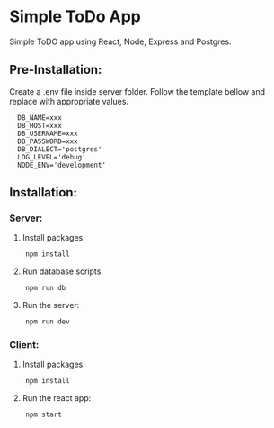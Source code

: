 # Simple ToDo App
Simple ToDO app using React, Node, Express and Postgres.

## Pre-Installation:
Create a .env file inside server folder. Follow the template bellow and replace with appropriate values.
  ```
    DB_NAME=xxx
    DB_HOST=xxx
    DB_USERNAME=xxx
    DB_PASSWORD=xxx
    DB_DIALECT='postgres'
    LOG_LEVEL='debug'
    NODE_ENV='development'
  ```

## Installation:
### Server:

1. Install packages:
```cmd
    npm install
```
2. Run database scripts.
```cmd
    npm run db
```
3. Run the server:
```cmd
    npm run dev
```

### Client:

1. Install packages:
```cmd 
    npm install
```
2. Run the react app:
```cmd 
    npm start
```
